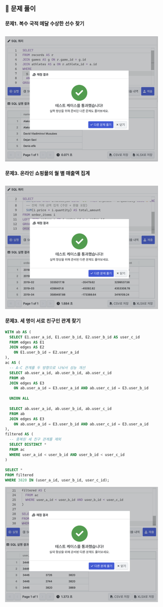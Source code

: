 ## 📝 문제 풀이
### 문제1. 복수 국적 메달 수상한 선수 찾기

```sql

```
<img src="./image/week6_1.png" width="600"/>

### 문제3. 온라인 쇼핑몰의 월 별 매출액 집계

```sql

```
<img src="./image/week6_2.png" width="600"/>

### 문제3. 세 명이 서로 친구인 관계 찾기
```sql
WITH ab AS (
  SELECT E1.user_a_id, E1.user_b_id, E2.user_b_id AS user_c_id
  FROM edges AS E1
  JOIN edges AS E2 
    ON E1.user_b_id = E2.user_a_id
),
ac AS (
  -- A-C 관계를 두 방향으로 나눠서 성능 개선
  SELECT ab.user_a_id, ab.user_b_id, ab.user_c_id
  FROM ab
  JOIN edges AS E3
    ON ab.user_a_id = E3.user_a_id AND ab.user_c_id = E3.user_b_id

  UNION ALL

  SELECT ab.user_a_id, ab.user_b_id, ab.user_c_id
  FROM ab
  JOIN edges AS E3
    ON ab.user_a_id = E3.user_b_id AND ab.user_c_id = E3.user_a_id
),
filtered AS (
  -- 중복된 세 친구 관계를 제외
  SELECT DISTINCT *
  FROM ac
  WHERE user_a_id < user_b_id AND user_b_id < user_c_id
)

SELECT *
FROM filtered
WHERE 3820 IN (user_a_id, user_b_id, user_c_id);

```
<img src="./image/week6_3.png" width="600"/>
